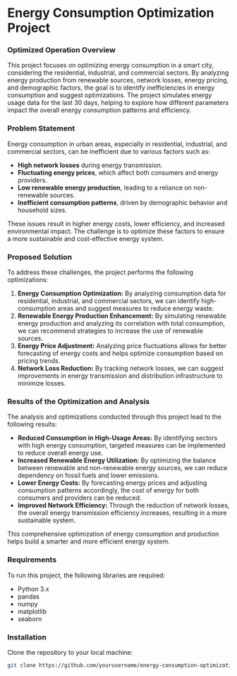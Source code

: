 # Energy Consumption Optimization Project

### Optimized Operation Overview

This project focuses on optimizing energy consumption in a smart city, considering the residential, industrial, and commercial sectors. By analyzing energy production from renewable sources, network losses, energy pricing, and demographic factors, the goal is to identify inefficiencies in energy consumption and suggest optimizations. The project simulates energy usage data for the last 30 days, helping to explore how different parameters impact the overall energy consumption patterns and efficiency.

### Problem Statement

Energy consumption in urban areas, especially in residential, industrial, and commercial sectors, can be inefficient due to various factors such as:

- **High network losses** during energy transmission.
- **Fluctuating energy prices**, which affect both consumers and energy providers.
- **Low renewable energy production**, leading to a reliance on non-renewable sources.
- **Inefficient consumption patterns**, driven by demographic behavior and household sizes.

These issues result in higher energy costs, lower efficiency, and increased environmental impact. The challenge is to optimize these factors to ensure a more sustainable and cost-effective energy system.

### Proposed Solution

To address these challenges, the project performs the following optimizations:

1. **Energy Consumption Optimization:** By analyzing consumption data for residential, industrial, and commercial sectors, we can identify high-consumption areas and suggest measures to reduce energy waste.
2. **Renewable Energy Production Enhancement:** By simulating renewable energy production and analyzing its correlation with total consumption, we can recommend strategies to increase the use of renewable sources.
3. **Energy Price Adjustment:** Analyzing price fluctuations allows for better forecasting of energy costs and helps optimize consumption based on pricing trends.
4. **Network Loss Reduction:** By tracking network losses, we can suggest improvements in energy transmission and distribution infrastructure to minimize losses.

### Results of the Optimization and Analysis

The analysis and optimizations conducted through this project lead to the following results:

- **Reduced Consumption in High-Usage Areas:** By identifying sectors with high energy consumption, targeted measures can be implemented to reduce overall energy use.
- **Increased Renewable Energy Utilization:** By optimizing the balance between renewable and non-renewable energy sources, we can reduce dependency on fossil fuels and lower emissions.
- **Lower Energy Costs:** By forecasting energy prices and adjusting consumption patterns accordingly, the cost of energy for both consumers and providers can be reduced.
- **Improved Network Efficiency:** Through the reduction of network losses, the overall energy transmission efficiency increases, resulting in a more sustainable system.

This comprehensive optimization of energy consumption and production helps build a smarter and more efficient energy system.

### Requirements

To run this project, the following libraries are required:

- Python 3.x
- pandas
- numpy
- matplotlib
- seaborn

### Installation

Clone the repository to your local machine:

```bash
git clone https://github.com/yourusername/energy-consumption-optimization.git
```
